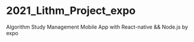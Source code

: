# 2021_Lithm_Project_expo
Algorithm Study Management Mobile App with React-native &amp;&amp; Node.js by expo
